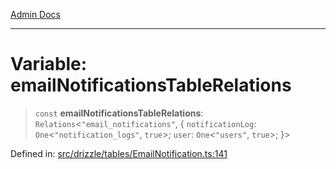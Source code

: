 [Admin Docs](/)

***

# Variable: emailNotificationsTableRelations

> `const` **emailNotificationsTableRelations**: `Relations`\<`"email_notifications"`, \{ `notificationLog`: `One`\<`"notification_logs"`, `true`\>; `user`: `One`\<`"users"`, `true`\>; \}\>

Defined in: [src/drizzle/tables/EmailNotification.ts:141](https://github.com/Sourya07/talawa-api/blob/3df16fa5fb47e8947dc575f048aef648ae9ebcf8/src/drizzle/tables/EmailNotification.ts#L141)
